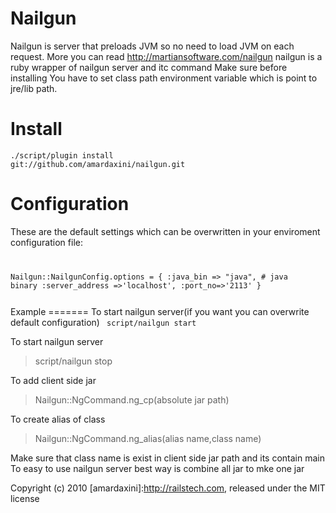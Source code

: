 Nailgun
=======
  Nailgun is server that preloads JVM so no need to load JVM on each request.
  More you can read http://martiansoftware.com/nailgun
  nailgun is a ruby wrapper of nailgun server and itc command
  Make sure before installing You have to set class path environment variable
  which is point to jre/lib path.

Install
=======

<code>./script/plugin install git://github.com/amardaxini/nailgun.git</code>

Configuration
==============

These are the default settings which can be overwritten in your enviroment configuration file:
<code>
   
   Nailgun::NailgunConfig.options = {
    :java_bin => "java",          # java binary
    :server_address =>'localhost',
    :port_no=>'2113'
  }
  
</code>
Example
=======
To start nailgun server(if you want you can overwrite default configuration)
<code> script/nailgun start</code>

To start nailgun server
> script/nailgun stop

To add client side jar
> Nailgun::NgCommand.ng_cp(absolute jar path)

To create alias of class
> Nailgun::NgCommand.ng_alias(alias name,class name)

 
Make sure that class name is exist in client side jar path and its contain main
 To easy to use nailgun server best way is combine all jar to mke one jar

Copyright (c) 2010 [amardaxini]:http://railstech.com, released under the MIT license
